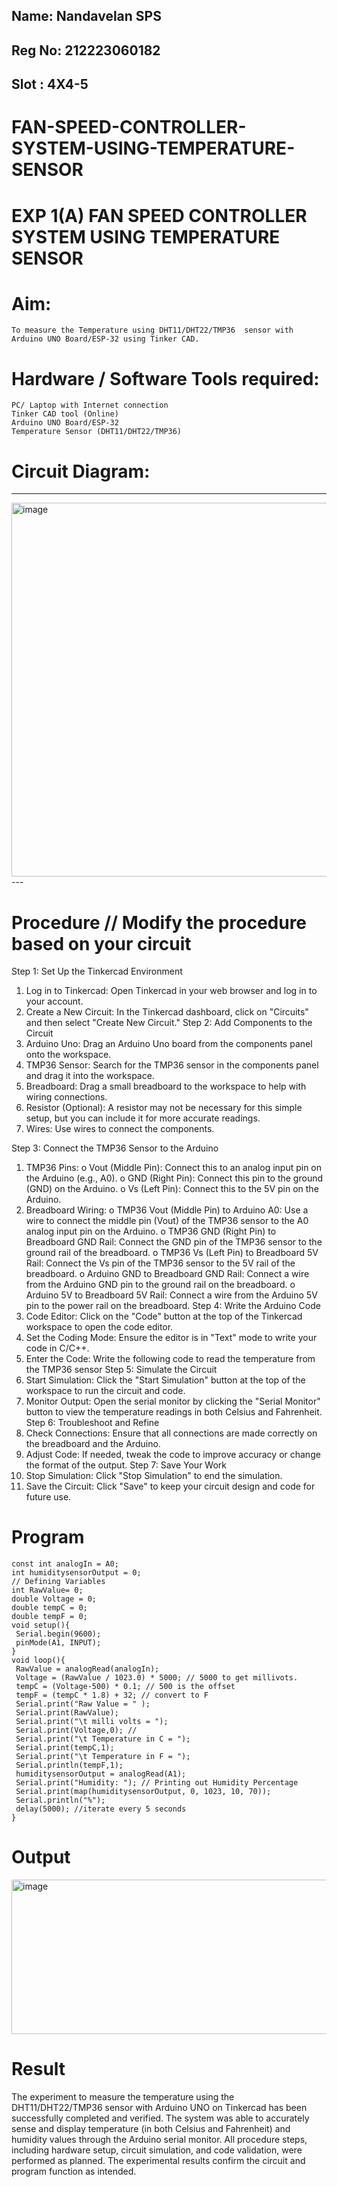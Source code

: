 ## Name: Nandavelan SPS
## Reg No: 212223060182
## Slot : 4X4-5

# FAN-SPEED-CONTROLLER-SYSTEM-USING-TEMPERATURE-SENSOR
# EXP 1(A) FAN SPEED CONTROLLER SYSTEM USING TEMPERATURE SENSOR


# Aim:
	To measure the Temperature using DHT11/DHT22/TMP36  sensor with Arduino UNO Board/ESP-32 using Tinker CAD.

# Hardware / Software Tools required:
	PC/ Laptop with Internet connection
    Tinker CAD tool (Online)
	Arduino UNO Board/ESP-32
	Temperature Sensor (DHT11/DHT22/TMP36)

# Circuit Diagram:

---
<img width="673" height="598" alt="image" src="https://github.com/user-attachments/assets/ab009695-4de5-4ed4-b99b-9f79f3c46a30" />
---

# Procedure // Modify the procedure based on your circuit

Step 1: Set Up the Tinkercad Environment
1.	Log in to Tinkercad: Open Tinkercad in your web browser and log in to your account.
2.	Create a New Circuit: In the Tinkercad dashboard, click on "Circuits" and then select "Create New Circuit."
Step 2: Add Components to the Circuit
1.	Arduino Uno: Drag an Arduino Uno board from the components panel onto the workspace.
2.	TMP36 Sensor: Search for the TMP36 sensor in the components panel and drag it into the workspace.
3.	Breadboard: Drag a small breadboard to the workspace to help with wiring connections.
4.	Resistor (Optional): A resistor may not be necessary for this simple setup, but you can include it for more accurate readings.
5.	Wires: Use wires to connect the components.

Step 3: Connect the TMP36 Sensor to the Arduino
1.	TMP36 Pins:
o	Vout (Middle Pin): Connect this to an analog input pin on the Arduino (e.g., A0).
o	GND (Right Pin): Connect this pin to the ground (GND) on the Arduino.
o	Vs (Left Pin): Connect this to the 5V pin on the Arduino.
2.	Breadboard Wiring:
o	TMP36 Vout (Middle Pin) to Arduino A0: Use a wire to connect the middle pin (Vout) of the TMP36 sensor to the A0 analog input pin on the Arduino.
o	TMP36 GND (Right Pin) to Breadboard GND Rail: Connect the GND pin of the TMP36 sensor to the ground rail of the breadboard.
o	TMP36 Vs (Left Pin) to Breadboard 5V Rail: Connect the Vs pin of the TMP36 sensor to the 5V rail of the breadboard.
o	Arduino GND to Breadboard GND Rail: Connect a wire from the Arduino GND pin to the ground rail on the breadboard.
o	Arduino 5V to Breadboard 5V Rail: Connect a wire from the Arduino 5V pin to the power rail on the breadboard.
Step 4: Write the Arduino Code
1.	Code Editor: Click on the "Code" button at the top of the Tinkercad workspace to open the code editor.
2.	Set the Coding Mode: Ensure the editor is in "Text" mode to write your code in C/C++.
3.	Enter the Code: Write the following code to read the temperature from the TMP36 sensor
Step 5: Simulate the Circuit
1.	Start Simulation: Click the "Start Simulation" button at the top of the workspace to run the circuit and code.
2.	Monitor Output: Open the serial monitor by clicking the "Serial Monitor" button to view the temperature readings in both Celsius and Fahrenheit.
Step 6: Troubleshoot and Refine
1.	Check Connections: Ensure that all connections are made correctly on the breadboard and the Arduino.
2.	Adjust Code: If needed, tweak the code to improve accuracy or change the format of the output.
Step 7: Save Your Work
1.	Stop Simulation: Click "Stop Simulation" to end the simulation.
2.	Save the Circuit: Click "Save" to keep your circuit design and code for future use.


# Program

```
const int analogIn = A0;
int humiditysensorOutput = 0;
// Defining Variables
int RawValue= 0;
double Voltage = 0;
double tempC = 0;
double tempF = 0;
void setup(){
 Serial.begin(9600);
 pinMode(A1, INPUT);
}
void loop(){
 RawValue = analogRead(analogIn);
 Voltage = (RawValue / 1023.0) * 5000; // 5000 to get millivots.
 tempC = (Voltage-500) * 0.1; // 500 is the offset
 tempF = (tempC * 1.8) + 32; // convert to F
 Serial.print("Raw Value = " );
 Serial.print(RawValue);
 Serial.print("\t milli volts = ");
 Serial.print(Voltage,0); //
 Serial.print("\t Temperature in C = ");
 Serial.print(tempC,1);
 Serial.print("\t Temperature in F = ");
 Serial.println(tempF,1);
 humiditysensorOutput = analogRead(A1);
 Serial.print("Humidity: "); // Printing out Humidity Percentage
 Serial.print(map(humiditysensorOutput, 0, 1023, 10, 70));
 Serial.println("%");
 delay(5000); //iterate every 5 seconds
}
```
# Output
<img width="1010" height="247" alt="image" src="https://github.com/user-attachments/assets/1a48b168-3d53-405b-842e-d11436041730" />


# Result

The experiment to measure the temperature using the DHT11/DHT22/TMP36 sensor with Arduino UNO on Tinkercad has been successfully completed and verified. The system was able to accurately sense and display temperature (in both Celsius and Fahrenheit) and humidity values through the Arduino serial monitor. All procedure steps, including hardware setup, circuit simulation, and code validation, were performed as planned. The experimental results confirm the circuit and program function as intended.

